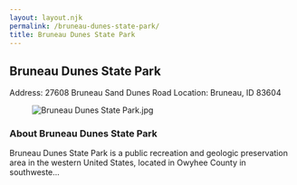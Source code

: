 ```yaml
---
layout: layout.njk
permalink: /bruneau-dunes-state-park/
title: Bruneau Dunes State Park
---
```


<article class="attraction-detail container">
  <h2>Bruneau Dunes State Park</h2>
  <div class="attraction-meta">
    <span class="address">Address: 27608 Bruneau Sand Dunes Road</span>
    <span class="location">Location: Bruneau, ID 83604</span>
  </div>
  <figure class="attraction-image">
    <img src="https://upload.wikimedia.org/wikipedia/commons/8/86/Bruneau_Dunes_State_Park.jpg?v=1743943749171" alt="Bruneau Dunes State Park.jpg" loading="lazy">
  </figure>
  <div class="attraction-description">
    <h3>About Bruneau Dunes State Park</h3>
    <p>Bruneau Dunes State Park is a public recreation and geologic preservation area in the western United States, located in Owyhee County in southweste...</p>
  </div>
  
</article>